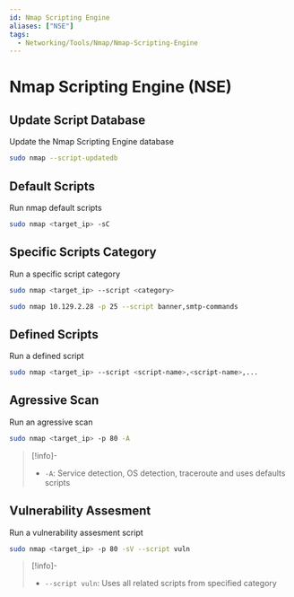 ```yaml
---
id: Nmap Scripting Engine
aliases: ["NSE"]
tags:
  - Networking/Tools/Nmap/Nmap-Scripting-Engine
---
```


# Nmap Scripting Engine (NSE)

## Update Script Database

Update the Nmap Scripting Engine database

```sh
sudo nmap --script-updatedb
```

## Default Scripts

Run nmap default scripts

```sh
sudo nmap <target_ip> -sC
```

## Specific Scripts Category

Run a specific script category

```sh
sudo nmap <target_ip> --script <category>
```

```sh
sudo nmap 10.129.2.28 -p 25 --script banner,smtp-commands
```

## Defined Scripts

Run a defined script

```sh
sudo nmap <target_ip> --script <script-name>,<script-name>,...
```

## Agressive Scan

Run an agressive scan

```sh
sudo nmap <target_ip> -p 80 -A
```

> [!info]-
>
> - `-A`: Service detection, OS detection, traceroute and uses defaults scripts

## Vulnerability Assesment

Run a vulnerability assesment script

```sh
sudo nmap <target_ip> -p 80 -sV --script vuln
```

> [!info]-
>
> - `--script vuln`: Uses all related scripts from specified category
